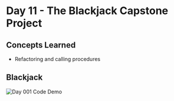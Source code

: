 # Day 11 - The Blackjack Capstone Project
## Concepts Learned
- Refactoring and calling procedures
## Blackjack
![Day 001 Code Demo](../gifs/Day011.gif)
